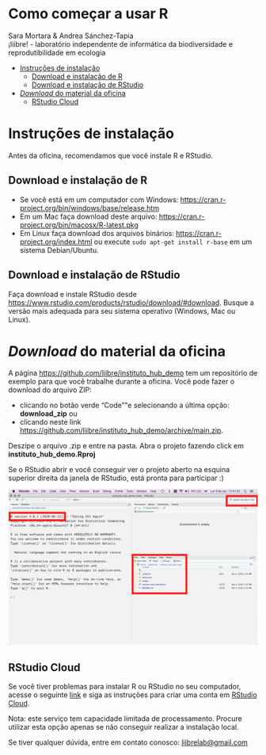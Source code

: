 Como começar a usar R
================
Sara Mortara & Andrea Sánchez-Tapia <br> ¡liibre\! - laboratório
independente de informática da biodiversidade e reprodutibilidade em
ecologia

  - [Instruções de instalação](#instruções-de-instalação)
      - [Download e instalação de R](#download-e-instalação-de-r)
      - [Download e instalação de
        RStudio](#download-e-instalação-de-rstudio)
  - [*Download* do material da
    oficina](#download-do-material-da-oficina)
      - [RStudio Cloud](#rstudio-cloud)

# Instruções de instalação

Antes da oficina, recomendamos que você instale R e RStudio.

## Download e instalação de R

  - Se você está em um computador com Windows:
    <https://cran.r-project.org/bin/windows/base/release.htm>
  - Em um Mac faça download deste arquivo:
    <https://cran.r-project.org/bin/macosx/R-latest.pkg>
  - Em Linux faça download dos arquivos binários:
    <https://cran.r-project.org/index.html> ou execute `sudo apt-get
    install r-base` em um sistema Debian/Ubuntu.

## Download e instalação de RStudio

Faça download e instale RStudio desde
<https://www.rstudio.com/products/rstudio/download/#download>. Busque a
versão mais adequada para seu sistema operativo (Windows, Mac ou Linux).

# *Download* do material da oficina

A página <https://github.com/liibre/instituto_hub_demo> tem um
repositório de exemplo para que você trabalhe durante a oficina. Você
pode fazer o download do arquivo ZIP:

  - clicando no botão verde “Code”"e selecionando a última opção:
    **download\_zip** ou
  - clicando neste link
    <https://github.com/liibre/instituto_hub_demo/archive/main.zip>.

Deszipe o arquivo .zip e entre na pasta. Abra o projeto fazendo click em
**instituto\_hub\_demo.Rproj**

Se o RStudio abrir e você conseguir ver o projeto aberto na esquina
superior direita da janela de RStudio, está pronta para participar :)

<img src="figs/rstudio.png" width="1280" />

## RStudio Cloud

Se você tiver problemas para instalar R ou RStudio no seu computador,
acesse o seguinte [link](https://rstudio.cloud/project/1878325) e siga
as instruções para criar uma conta em [RStudio
Cloud](https://rstudio.cloud/).

Nota: este serviço tem capacidade limitada de processamento. Procure
utilizar esta opção apenas se não conseguir realizar a instalação local.

Se tiver qualquer dúvida, entre em contato conosco:
<liibrelab@gmail.com>
